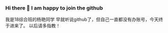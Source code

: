 ### Hi there 👋 I am happy to join the github
我是18综合班的杨艳同学
早就听说github了，但自己一直都没有办账号，今天终于进来了。
以后请多指教！

<!--
**yy-hm-0806/yy-hm-0806** is a ✨ _special_ ✨ repository because its `README.md` (this file) appears on your GitHub profile.

Here are some ideas to get you started:

- 🔭 I’m currently working on ...
- 🌱 I’m currently learning ...
- 👯 I’m looking to collaborate on ...
- 🤔 I’m looking for help with ...
- 💬 Ask me about ...
- 📫 How to reach me: ...
- 😄 Pronouns: ...
- ⚡ Fun fact: ...
-->
